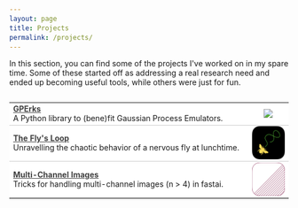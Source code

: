 ```yaml
---
layout: page
title: Projects
permalink: /projects/
---
```


In this section, you can find some of the projects I've worked on in my spare time. Some of these started off as addressing a real research need and ended up becoming useful tools, while others were just for fun.

<html>
<head>
    <style>

        .page-list {
            width: 100%;
            display: flex;
        }

        .row {
            display: flex;
            align-self: stretch;
        }

        .clickable-row {
            cursor: pointer;
            display: flex;
            justify-content: space-between;
            align-items: center;
            background-color: #ffffff;
            border-top: none;
            border-bottom: 1px solid #ccc;
        }

        .clickable-row:hover {
            background-color: #f0f0f0;
        }

        .column1 {
            flex: 7;
            border: none;
        }

        .column1 a {
            color: #404040;
            transition: color 0.2s;
        }

        .column1 a:hover {
            color: #4183C4;
        }

        .column1 p {
            margin: 0;
        }

        .column2 {
            flex: 1;
            display: flex;
            justify-content: center;
            align-items: center;
            position: relative;
            border: none;
            height: 100%;
        }

        .column2::before {
            content: "";
            padding-top: 100%;
            width: 0;
            height: 0;
        }

        .column2 img {
            max-width: 100%;
            max-height: 100%;
            object-fit: cover;
        }
</style>
    <script src="https://code.jquery.com/jquery-3.6.0.min.js"></script>
    <script>
        $(document).ready(function() {
            $(".clickable-row").click(function() {
                window.location = $(this).data("href");
            });
        });
    </script>
</head>
<body>
    <div class="full">
        <div class="row">
            <table class="page-list">
                <tr class="clickable-row" data-href="/projects/GPErks">
                    <td class="column1">
                        <strong><a href="/projects/GPErks"> GPErks </a></strong>
                        <p>
                        A Python library to (bene)fit Gaussian Process Emulators.
                        </p>
                    </td>
                    <td class="column2">
                        <img class="logo" src="/images/GPErks_logo.png">
                    </td>
                </tr>
                <tr class="clickable-row" data-href="/projects/TheFlysLoop">
                    <td class="column1">
                        <strong><a href="/projects/TheFlysLoop"> The Fly's Loop </a></strong>
                        <p>
                        Unravelling the chaotic behavior of a nervous fly at lunchtime.
                        </p>
                    </td>
                    <td class="column2">
                        <img class="logo" src="/images/TheFlysLoop_logo.png">
                    </td>
                </tr>
                <tr class="clickable-row" data-href="/projects/MultiChannel">
                    <td class="column1">
                        <strong><a href="/projects/MultiChannel"> Multi-Channel Images </a></strong>
                        <p>
                        Tricks for handling multi-channel images (n > 4) in fastai.
                        </p>
                    </td>
                    <td class="column2">
                        <img class="logo" src="/images/MultiChannel_logo.png">
                    </td>
                </tr>
            </table>
        </div>
    </div>
</body>
</html>


